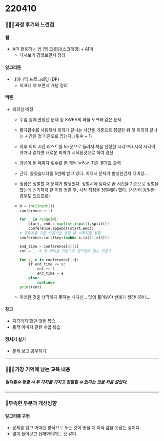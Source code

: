 # 220410

### 👨🏼‍🏫과정 후기와 느낀점

#### 웹

- API 활용하는 법 (웹 크롤링(스크래핑) + API)
  - 다시보기 강의보면서 정리 




#### 알고리즘

- 다이나믹 프로그래밍 (DP)
  - 이코테 책 보면서 개념 정리




#### 백준

- 회의실 배정

  - 수업 중에 풀었던 문제 중 SWEA의 화물 도크와 같은 문제

  - 람다함수를 사용해서 회의가 끝나는 시간을 기준으로 정렬한 뒤 첫 회의의 끝나는 시간을 첫 기준으로 잡는다. (횟수 + 1)

  - 이후 회의 시간 리스트를 for문으로 돌려서 처음 선정한 시각보다 시작 시각이 크거나 같다면 새로운 회의가 시작된것으로 하여 갱신

  - 갱신이 될 때마다 횟수를 한 개씩 늘려서 최종 결과값 출력

  - 근데, 틀렸습니다를 5번째 받고 있다. 어디서 문제가 발생한건지 디버깅...

  - 정답은 정렬할 때 문제가 발생했다. 정렬시에 람다로 끝 시간을 기준으로 정렬을 했는데 신기하게 끝 지점 정렬 후, 시작 지점을 정렬해야 했다. (시간이 동일한 경우도 있으므로)

  - ```python
    N = int(input())
    conference = []
    
    for _ in range(N):
        start, end = map(int,input().split())
        conference.append((start,end))
    # 종료시점 기준 오름차순 정렬 후 시작지점 정렬
    conference.sort(key=lambda x:(x[1],x[0]))
    
    end_time = conference[0][1]
    cnt = 1  # 첫 회의를 기준으로 잡으면서 횟수 카운트
    
    for s, e in conference[1:]:
        if end_time <= s:
            cnt += 1
            end_time = e
        else:
            continue
    print(cnt)
    ```

  - 이러한 것을 생각하지 못하는 나자신... 많이 풀어봐야 반례가 생각나려나...



#### 장고

- 지금까지 했던 것들 복습
- 동적 이미지 관련 수업 복습



#### 정처기 실기

- 문제 보고 공부하기

---

### 💁🏼‍♂️가장 기억에 남는 교육 내용

##### 람다함수 정렬 시 두 가지를 가지고 정렬할 수 있다는 것을 처음 알았다.

---

### 💫부족한 부분과 개선방향

#### 알고리즘 구현

- 문제를 읽고 어떠한 방식으로 푸는 것이 좋을 지 아직 감을 못잡는 중이다.
- 많이 풀어보고 접해봐야하는 것 같다.

